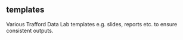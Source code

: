 ## templates
Various Trafford Data Lab templates e.g. slides, reports etc. to ensure consistent outputs.